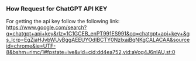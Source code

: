 ### How Request for ChatGPT API KEY

For getting the api key follow the following link:  
https://www.google.com/search?q=chatgpt+api+key&rlz=1C1GCEB_enPT991ES991&oq=chatgpt+api+key+&gs_lcrp=EgZjaHJvbWUyBggAEEUYOdIBCTY0NzIxajBqNKgCALACAA&sourceid=chrome&ie=UTF-8&bshm=rimc/1#fpstate=ive&vld=cid:dd4ea752,vid:aVog4J6nIAU,st:0  